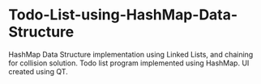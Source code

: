 # Todo-List-using-HashMap-Data-Structure
HashMap Data Structure implementation using Linked Lists, and chaining for collision solution. 
Todo list program implemented using HashMap. 
UI created using QT.
